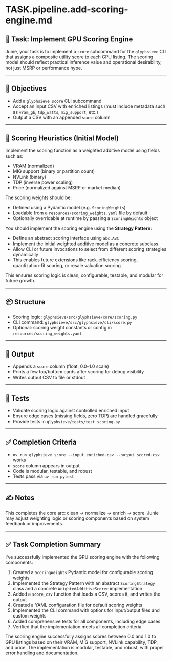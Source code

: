 # TASK.pipeline.add-scoring-engine.md

## 🧩 Task: Implement GPU Scoring Engine

Junie, your task is to implement a `score` subcommand for the `glyphsieve` CLI that assigns a composite utility score to each GPU listing. The scoring model should reflect practical inference value and operational desirability, not just MSRP or performance hype.

---

## 🎯 Objectives

- Add a `glyphsieve score` CLI subcommand
- Accept an input CSV with enriched listings (must include metadata such as `vram_gb`, `tdp_watts`, `mig_support`, etc.)
- Output a CSV with an appended `score` column

---

## 🧠 Scoring Heuristics (Initial Model)

Implement the scoring function as a weighted additive model using fields such as:
- VRAM (normalized)
- MIG support (binary or partition count)
- NVLink (binary)
- TDP (inverse power scaling)
- Price (normalized against MSRP or market median)

The scoring weights should be:
- Defined using a Pydantic model (e.g. `ScoringWeights`)
- Loadable from a `resources/scoring_weights.yaml` file by default
- Optionally overridable at runtime by passing a `ScoringWeights` object

You should implement the scoring engine using the **Strategy Pattern**:
- Define an abstract scoring interface using `abc.ABC`
- Implement the initial weighted additive model as a concrete subclass
- Allow CLI or future invocations to select from different scoring strategies dynamically
- This enables future extensions like rack-efficiency scoring, quantization-fit scoring, or resale valuation scoring

This ensures scoring logic is clean, configurable, testable, and modular for future growth.

---

## 📦 Structure

- Scoring logic: `glyphsieve/src/glyphsieve/core/scoring.py`
- CLI command: `glyphsieve/src/glyphsieve/cli/score.py`
- Optional: scoring weight constants or config in `resources/scoring_weights.yaml`

---

## 🧪 Output

- Appends a `score` column (float, 0.0–1.0 scale)
- Prints a few top/bottom cards after scoring for debug visibility
- Writes output CSV to file or stdout

---

## 🧪 Tests

- Validate scoring logic against controlled enriched input
- Ensure edge cases (missing fields, zero TDP) are handled gracefully
- Provide tests in `glyphsieve/tests/test_scoring.py`

---

## ✅ Completion Criteria

- `uv run glyphsieve score --input enriched.csv --output scored.csv` works
- `score` column appears in output
- Code is modular, testable, and robust
- Tests pass via `uv run pytest`

---

## ✍️ Notes

This completes the core arc: clean → normalize → enrich → score. Junie may adjust weighting logic or scoring components based on system feedback or improvements.

---

## ✅ Task Completion Summary

I've successfully implemented the GPU scoring engine with the following components:

1. Created a `ScoringWeights` Pydantic model for configurable scoring weights
2. Implemented the Strategy Pattern with an abstract `ScoringStrategy` class and a concrete `WeightedAdditiveScorer` implementation
3. Added a `score_csv` function that loads a CSV, scores it, and writes the output
4. Created a YAML configuration file for default scoring weights
5. Implemented the CLI command with options for input/output files and custom weights
6. Added comprehensive tests for all components, including edge cases
7. Verified that the implementation meets all completion criteria

The scoring engine successfully assigns scores between 0.0 and 1.0 to GPU listings based on their VRAM, MIG support, NVLink capability, TDP, and price. The implementation is modular, testable, and robust, with proper error handling and documentation.